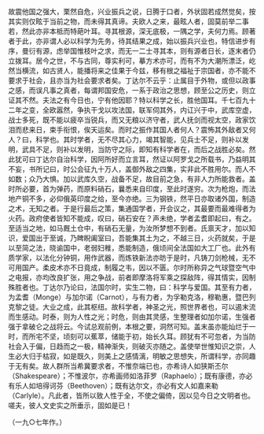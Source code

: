 故震他国之强大，栗然自危，兴业振兵之说，日腾于口者，外状固若成然觉矣，按其实则仅眩于当前之物，而未得其真谛。夫欧人之来，最眩人者，固莫前举二事若，然此亦非本柢而特葩叶耳。寻其根源，深无底极，一隅之学，夫何力焉。顾著者于此，亦非谓人必以科学为先务，待其结果之成，始以振兵兴业也，特信进步有序，曼衍有源，虑举国惟枝叶之求，而无一二士寻其本，则有源者日长，逐末者仍立拨耳。居今之世，不与古同，尊实利可，摹方术亦可，而有不为大潮所漂泛，屹然当横流，如古贤人，能播将来之佳果于今兹，移有根之福祉于宗国者，亦不能不要求于社会，且亦当为社会要求者矣。丁达尔不云乎：止属目于外物，或但以政事之感，而误凡事之真者，每谓邦国安危，一系于政治之思想，顾至公之历史，则立证其不然。夫法之有今日也，宁有他因耶？特以科学之长，胜他国耳。千七百九十二年之变，全欧嚣然，争执干戈以攻法国，联军伺其外，内讧兴于中，武库空虚，战士多死，既不能以疲卒当锐兵，而又无粮以济守者，武人抚剑而视太空，政家饮泪而悲来日，束手衔恨，俟天运矣。而时之振作其国人者何人？震怖其外敌者又何人？曰，科学也。其时学者，无不尽其心力，竭其智能，见兵士不足，则补以发明，武具不足，则补以发明，当防守之际，即知有科学者在，而后之战胜必矣。然此犹可曰丁达尔自治科学，因阿所好而立言耳，然证以阿罗戈之所载书，乃益明其不妄，书所记曰，时公会征九十万人，盖御外敌之四集，实非此不胜用尔。而人不如数；众乃大惧。加以武库久空，战备不足，故目前之急，有非人力所能救者。盖时所必要，首为弹药，而原料硝石，曩悉来自印度，至此时遂穷。次为枪炮，而法地产铜不多，必仰俄英印度之给，至今亦绝。三为钢铁，然平日亦取诸外国，制造之术，无知之者。于是行最后之策，集通国学者，开会议之，其最要而最难得者为火药。政府使者皆知不能成，叹曰，硝石安在？声未绝，学者孟耆即起曰，有之。至适当之地，如马厩土仓中，有硝石无量，为汝所梦想不到者。氏禀天才，加以知识，爱国出于至诚，乃睥睨阖室曰，吾能集其土为之，不越三日，火药就矣，于是以至简之法，晓谕国中，老弱妇稚，悉能制造，俄顷间全法国如大工厂也。此外有质学家，以法化分钟铜，用作武器，而炼铁新法亦昉于是时，凡铸刀剑枪械，无不可用国产。柔皮术亦不日竟成，制履之韦，因以不匮。尔时所称异之气球暨空气中之电报，亦均改良扩张，用之争战，前者即摩洛将军乘之探敌阵，得其情实，因制殊胜者也。丁达尔乃论曰，法国尔时，实生二物，曰：科学与爱国。其至有力者，为孟耆（Monge）与加尔诺（Carnot），与有力者，为孚勒克洛，穆勒惠，暨巴列克黎之徒。大业之成，此其枢纽。故科学者，神圣之光，照世界者也，可以遏末流而生感动。时泰，则为人性之光；时危，则由其灵感，生整理者如加尔诺，生强者强于拿破仑之战将云。今试总观前例，本根之要，洞然可知。盖末虽亦能灿烂于一时，而所宅不坚，顷刻可以蕉萃，储能于初，始长久耳。顾犹有不可忽者，为当防社会入于偏，日趋而之一极，精神渐失，则破灭亦随之。盖使举世惟知识之崇，人生必大归于枯寂，如是既久，则美上之感情漓，明敏之思想失，所谓科学，亦同趣于无有矣。故人群所当希冀要求者，不惟奈端已也，亦希诗人如狭斯丕尔（Shakespeare）；不惟波尔，亦希画师如洛菲罗（Raphaelo）；既有康德，亦必有乐人如培得诃芬（Beethoven）；既有达尔文，亦必有文人如嘉来勒（Carlyle）。凡此者，皆所以致人性于全，不使之偏倚，因以见今日之文明者也。嗟夫，彼人文史实之所垂示，固如是已！

  

（一九○七年作。）